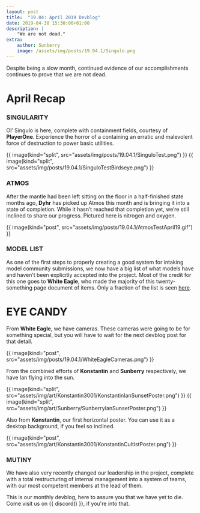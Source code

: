 ```yaml
---
layout: post
title:  "19.04: April 2019 Devblog"
date: 2019-04-30 15:30:00+01:00
description: |
    "We are not dead."
extra:
    author: Sunberry
    image: /assets/img/posts/19.04.1/Singulo.png
---
```


Despite being a slow month, continued evidence of our accomplishments continues to prove that we are not dead.

# April Recap

### SINGULARITY

Ol’ Singulo is here, complete with containment fields, courtesy of **PlayerOne**. Experience the horror of a containing an erratic and malevolent force of destruction to power basic utilities.

<div class='horizontal-2' markdown='1'>
{{ image(kind="split", src="assets/img/posts/19.04.1/SinguloTest.png") }}
{{ image(kind="split", src="assets/img/posts/19.04.1/SinguloTestBirdseye.png") }}
</div>

### ATMOS

After the mantle had been left sitting on the floor in a half-finished state months ago, **Dyhr** has picked up Atmos this month and is bringing it into a state of completion. While it hasn’t reached that completion yet, we’re still inclined to share our progress. Pictured here is nitrogen and oxygen.

{{ image(kind="post", src="assets/img/posts/19.04.1/AtmosTestApril19.gif") }}

### MODEL LIST

As one of the first steps to properly creating a good system for intaking model community submissions, we now have a big list of what models have and haven’t been explicitly accepted into the project. Most of the credit for this one goes to **White Eagle**, who made the majority of this twenty-something page document of items. Only a fraction of the list is seen [here](/assets/img/posts/19.04.1/ModelListWIP.png).

# EYE CANDY

From **White Eagle**, we have cameras. These cameras were going to be for something special, but you will have to wait for the next devblog post for that detail.

{{ image(kind="post", src="assets/img/posts/19.04.1/WhiteEagleCameras.png") }}

From the combined efforts of **Konstantin** and **Sunberry** respectively, we have Ian flying into the sun.

<div class='horizontal-2' markdown='1'>
{{ image(kind="split", src="assets/img/art/Konstantin3001/KonstantinIanSunsetPoster.png") }}
{{ image(kind="split", src="assets/img/art/Sunberry/SunberryIanSunsetPoster.png") }}
</div>

Also from **Konstantin**, our first horizontal poster. You can use it as a desktop background, if you feel so inclined.

{{ image(kind="post", src="assets/img/art/Konstantin3001/KonstantinCultistPoster.png") }}

### MUTINY

We have also very recently changed our leadership in the project, complete with a total restructuring of internal management into a system of teams, with our most competent members at the lead of them.

This is our monthly devblog, here to assure you that we have yet to die.
Come visit us on {{ discord() }}, if you're into that.
